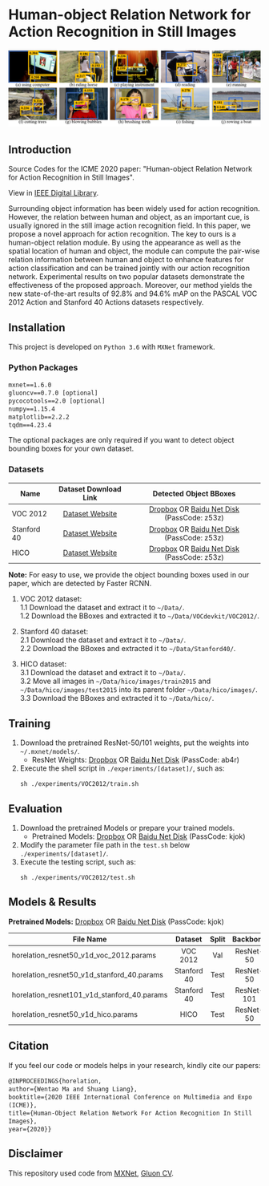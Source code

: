 # Human-object Relation Network for Action Recognition in Still Images

![](./scripts/image/examples.png)

## Introduction

Source Codes for the ICME 2020 paper: "Human-object Relation Network for Action Recognition in Still Images". 

View in [IEEE Digital Library](https://ieeexplore.ieee.org/document/9102933).

 Surrounding object information has been widely used for action recognition. However, the relation between human and object,
 as an important cue, is usually ignored in the still image action recognition field. In this paper, we propose a novel 
 approach for action recognition. The key to ours is a human-object relation module. By using the appearance as well as 
 the spatial location of human and object, the module can compute the pair-wise relation information between human and 
 object to enhance features for action classification and can be trained jointly with our action recognition network. 
 Experimental results on two popular datasets demonstrate the effectiveness of the proposed approach.
  Moreover, our method yields the new state-of-the-art results of 92.8% and 94.6% mAP on the PASCAL VOC 2012 Action and Stanford 40 
  Actions datasets respectively.

## Installation

This project is developed on `Python 3.6` with `MXNet` framework.

### Python Packages

```text
mxnet==1.6.0
gluoncv==0.7.0 [optional]
pycocotools==2.0 [optional]
numpy==1.15.4
matplotlib==2.2.2
tqdm==4.23.4
```

The optional packages are only required if you want to detect object bounding boxes for your own dataset.

### Datasets

| Name        | Dataset Download Link | Detected Object BBoxes |
|-------------|:-----------------------:|:-----------------------:|
| VOC 2012    | [Dataset Website](http://host.robots.ox.ac.uk:8080/pascal/VOC/voc2012/index.html#devkit) | [Dropbox](https://www.dropbox.com/sh/j7tsg5se05syua2/AAC0BhoKMs0OeCI4kYokHe9Sa?dl=0) OR [Baidu Net Disk](https://pan.baidu.com/s/1TOo-7M5JgROCuqinikRSeg) (PassCode: z53z) |
| Stanford 40 | [Dataset Website](http://vision.stanford.edu/Datasets/40actions.html) | [Dropbox](https://www.dropbox.com/sh/j7tsg5se05syua2/AAC0BhoKMs0OeCI4kYokHe9Sa?dl=0) OR [Baidu Net Disk](https://pan.baidu.com/s/1TOo-7M5JgROCuqinikRSeg) (PassCode: z53z) |
| HICO        | [Dataset Website](http://www-personal.umich.edu/~ywchao/hico/) | [Dropbox](https://www.dropbox.com/sh/j7tsg5se05syua2/AAC0BhoKMs0OeCI4kYokHe9Sa?dl=0) OR [Baidu Net Disk](https://pan.baidu.com/s/1TOo-7M5JgROCuqinikRSeg) (PassCode: z53z) |

**Note:**
For easy to use, we provide the object bounding boxes used in our paper, which are detected by Faster RCNN. 


1. VOC 2012 dataset:  
   1.1 Download the dataset and extract it to `~/Data/`.  
   1.2 Download the BBoxes and extracted it to `~/Data/VOCdevkit/VOC2012/`.

2. Stanford 40 dataset:  
   2.1 Download the dataset and extract it to `~/Data/`.  
   2.2 Download the BBoxes and extracted it to `~/Data/Stanford40/`.
   
3. HICO dataset:  
   3.1 Download the dataset and extract it to `~/Data/`.  
   3.2 Move all images in `~/Data/hico/images/train2015` and `~/Data/hico/images/test2015` into 
   its parent folder `~/Data/hico/images/`.  
   3.3 Download the BBoxes and extracted it to `~/Data/hico/`.

## Training

1. Download the pretrained ResNet-50/101 weights, put the weights into `~/.mxnet/models/`.
   - ResNet Weights: [Dropbox](https://www.dropbox.com/sh/saybys4tevjmv6r/AADxUT04FGfdAx9nI0EAH6_Ca?dl=0) OR [Baidu Net Disk](https://pan.baidu.com/s/1mcnFX0xEZ_h7oexdHKMBfA) (PassCode: ab4r)
2. Execute the shell script in `./experiments/[dataset]/`, such as:
   ```text
   sh ./experiments/VOC2012/train.sh
   ```

## Evaluation

1. Download the pretrained Models or prepare your trained models.
   - Pretrained Models: [Dropbox](https://www.dropbox.com/sh/xw3hwwa9fc4miaa/AADrzpgrEDyIX-PyOmD6drnTa?dl=0) OR [Baidu Net Disk](https://pan.baidu.com/s/1NR0W0k04MypQ1z_O_S_0nA) (PassCode: kjok)
2. Modify the parameter file path in the `test.sh` below `./experiments/[dataset]/`.
3. Execute the testing script, such as:
   ```text
   sh ./experiments/VOC2012/test.sh
   ```


## Models & Results

**Pretrained Models:** [Dropbox](https://www.dropbox.com/sh/xw3hwwa9fc4miaa/AADrzpgrEDyIX-PyOmD6drnTa?dl=0) OR [Baidu Net Disk](https://pan.baidu.com/s/1NR0W0k04MypQ1z_O_S_0nA) (PassCode: kjok)

| File Name                                   |   Dataset   | Split |  Backbone  | mAP(%) |
|---------------------------------------------|:-----------:|:-----:|:----------:|:------:|
| horelation_resnet50_v1d_voc_2012.params     |   VOC 2012  |  Val  |  ResNet-50 |  91.9  |
| horelation_resnet50_v1d_stanford_40.params  | Stanford 40 |  Test |  ResNet-50 |  93.1  |
| horelation_resnet101_v1d_stanford_40.params | Stanford 40 |  Test | ResNet-101 |  94.6  |
| horelation_resnet50_v1d_hico.params         |     HICO    |  Test |  ResNet-50 |  42.6  |

## Citation

If you feel our code or models helps in your research, kindly cite our papers:

```text
@INPROCEEDINGS{horelation,
author={Wentao Ma and Shuang Liang},
booktitle={2020 IEEE International Conference on Multimedia and Expo (ICME)},
title={Human-Object Relation Network For Action Recognition In Still Images},
year={2020}}
```


## Disclaimer

This repository used code from [MXNet](https://github.com/dmlc/mxnet),
[Gluon CV](https://github.com/dmlc/gluon-cv).


